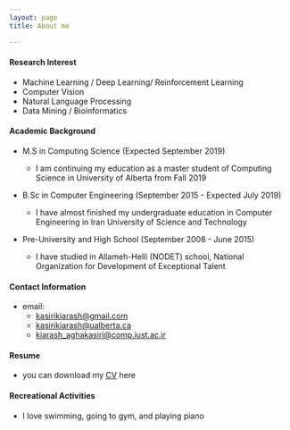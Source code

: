 ```yaml
---
layout: page
title: About me

---
```


#### Research Interest
* Machine Learning / Deep Learning/ Reinforcement Learning
* Computer Vision
* Natural Language Processing
* Data Mining / Bioinformatics

#### Academic Background

* M.S in Computing Science (Expected September 2019)
  - I am continuing my education as a master student of Computing Science in University of Alberta from Fall 2019
  
* B.Sc in Computer Engineering (September 2015 - Expected July 2019)
  - I have almost finished my undergraduate education in Computer Engineering in Iran University of Science and Technology
  
* Pre-University and High School (September 2008 - June 2015)
  - I have studied in Allameh-Helli (NODET) school, National Organization for Development of Exceptional Talent

  
#### Contact Information

* email: 
  - [kasirikiarash@gmail.com](kasirikiarash@gmail.com)
  - [kasirikiarash@ualberta.ca](aghakasi@ualberta.com)
  - [kiarash_aghakasiri@comp.iust.ac.ir](kiarash_aghakasiri@comp.iust.ac.ir)


#### Resume
* you can download my [CV](https://github.com/kiarash97/kiarash97.github.io/blob/master/CV.pdf) here


#### Recreational Activities
* I love swimming, going to gym, and playing piano
